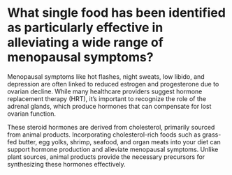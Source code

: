# What single food has been identified as particularly effective in alleviating a wide range of menopausal symptoms?

Menopausal symptoms like hot flashes, night sweats, low libido, and depression are often linked to reduced estrogen and progesterone due to ovarian decline. While many healthcare providers suggest hormone replacement therapy (HRT), it’s important to recognize the role of the adrenal glands, which produce hormones that can compensate for lost ovarian function.

These steroid hormones are derived from cholesterol, primarily sourced from animal products. Incorporating cholesterol-rich foods such as grass-fed butter, egg yolks, shrimp, seafood, and organ meats into your diet can support hormone production and alleviate menopausal symptoms. Unlike plant sources, animal products provide the necessary precursors for synthesizing these hormones effectively.